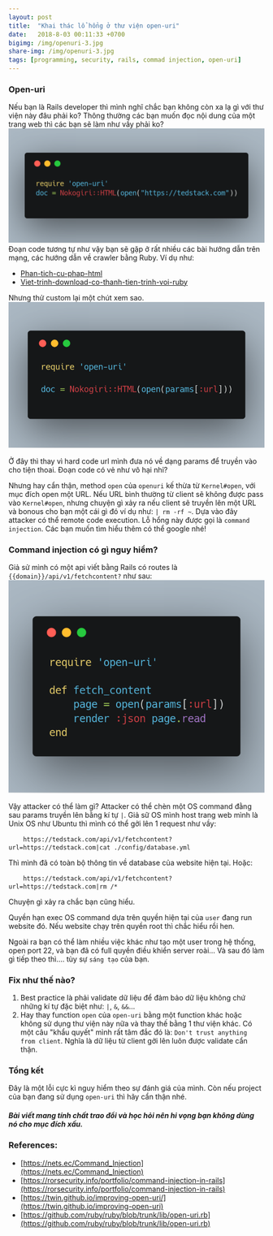 ```yaml
---
layout: post
title:  "Khai thác lổ hổng ở thư viện open-uri"
date:   2018-8-03 00:11:33 +0700
bigimg: /img/openuri-3.jpg
share-img: /img/openuri-3.jpg
tags: [programming, security, rails, commad injection, open-uri]
---
```


### Open-uri

Nếu bạn là Rails developer thì mình nghĩ chắc bạn không còn xa lạ gì với thư viện này đâu phải ko?
Thông thường các bạn muốn đọc nội dung của một trang web thì các bạn sẽ làm như vầy phải ko?
![Open URI](/img/openuri.png)
Đoạn code tương tự như vậy bạn sẽ gặp ở rất nhiều các bài hướng dẫn trên mạng, các hướng dẫn về crawler bằng Ruby.
Ví dụ như:
- [Phan-tich-cu-phap-html](https://viblo.asia/p/phan-tich-cu-phap-html-voinokogiri-mrDGMJXOezL)
- [Viet-trinh-download-co-thanh-tien-trinh-voi-ruby](https://kipalog.com/posts/Viet-trinh-download-co-thanh-tien-trinh-voi-ruby)

Nhưng thử custom lại một chút xem sao. 
![Open URI](/img/openuri-1.png)

Ở đây thì thay vì hard code url mình đưa nó về  dạng params để truyền vào cho tiện thoai. Đoạn code có vẻ như vô hại nhỉ?

Nhưng hay cẩn thận, method `open` của `openuri` kế thừa từ `Kernel#open`, với mục đích open một URL. Nếu URL bình thường từ client sẽ không được pass vào `Kernel#open`, nhưng chuyện gì xảy ra nếu client sẽ truyền lên một URL và bonous cho bạn một cái gì đó ví dụ như: `| rm -rf ~`. Dựa vào đây attacker có thể remote code execution.
Lỗ hổng này được gọi là `command injection`. Các bạn muốn tìm hiểu thêm có thể google nhé!

### Command injection có gì nguy hiểm?
Giả sử mình có một api viết bằng Rails có routes là `{{domain}}/api/v1/fetchcontent?` như sau:
![Open URI](/img/openuri-2.png)

Vậy attacker có thể làm gì?
Attacker có thể chèn một OS command đằng sau params truyền lên bằng kí tự `|`. Giả sữ OS mình host trang web mình là Unix OS như Ubuntu thì mình có thể  gởi lên 1 request như vầy:

        https://tedstack.com/api/v1/fetchcontent?url=https://tedstack.com|cat ./config/database.yml

Thì mình đã có toàn bộ thông tin về database của website hiện tại.
Hoặc:

        https://tedstack.com/api/v1/fetchcontent?url=https://tedstack.com|rm /*

Chuyện gì xảy ra chắc bạn cũng hiểu.

Quyền hạn exec OS command dựa trên quyền hiện tại của `user` đang run website đó. Nếu website chạy trên quyền root thì chắc hiểu rồi hen.

Ngoài ra bạn có thể làm nhiều việc khác như tạo một user trong hệ thống, open port 22, và bạn đã có full quyền điều khiển server roài... Và sau đó làm gì tiếp theo thì.... tùy sự `sáng tạo` của bạn.

### Fix như thế nào?
1. Best practice là phải validate dữ liệu để đảm bảo dữ liệu không chứ những kí tự đặc biệt như: `|`, `&`, `&&`...
2. Hay thay function `open` của `open-uri` bằng một function khác hoặc không sử dụng thư viện này nữa và thay thế bằng 1 thư viện khác.
Có một câu "khẩu quyết" mình rất tâm đắc đó là: `Don't trust anything from client`. Nghĩa là dữ liệu từ client gởi lên luôn được validate cẩn thận.

### Tổng kết
Đây là một lỗi cực kì nguy hiểm theo sự đánh giá của mình.
Còn nếu project của bạn đang sử dụng `open-uri` thì hãy cẩn thận nhé.


##### Bài viết mang tính chất trao đổi và học hỏi nên hi vọng bạn không dùng nó cho mục đích xấu.

### References:
- [https://nets.ec/Command_Injection](https://nets.ec/Command_Injection)
- [https://rorsecurity.info/portfolio/command-injection-in-rails](https://rorsecurity.info/portfolio/command-injection-in-rails)
- [https://twin.github.io/improving-open-uri/](https://twin.github.io/improving-open-uri)
- [https://github.com/ruby/ruby/blob/trunk/lib/open-uri.rb](https://github.com/ruby/ruby/blob/trunk/lib/open-uri.rb)